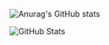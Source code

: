 ![Anurag's GitHub stats](https://github-readme-stats.vercel.app/api?username=Verathagnus&show_icons=true&theme=algolia)

![GitHub Stats](https://github-readme-stats-clone-czyq-bf5t7va41-verathagnus.vercel.app/api?username=Verathagnus&show_icons=true&theme=algolia)
